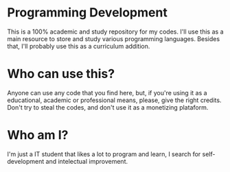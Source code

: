 # Programming Development
  This is a 100% academic and study repository for my codes. I'll use this as a main resource to store and study various programming languages. Besides that, I'll probably use this as a curriculum addition.

# Who can use this?
  Anyone can use any code that you find here, but, if you're using it as a educational, academic or professional means, please, give the right credits. Don't try to steal the codes, and don't use it as a monetizing plataform.

# Who am I?
  I'm just a IT student that likes a lot to program and learn, I search for self-development and intelectual improvement.
